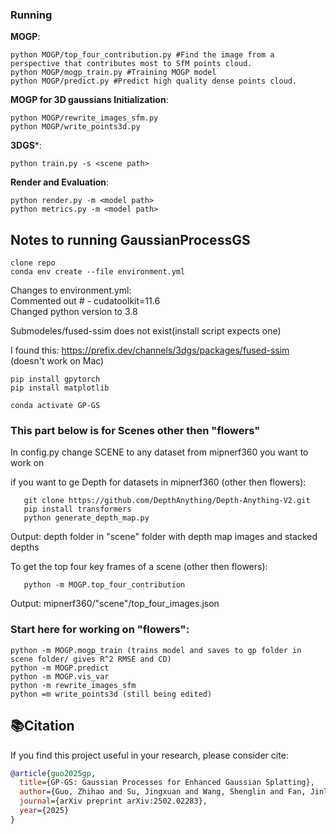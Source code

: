 
### Running
**MOGP**:
```shell
python MOGP/top_four_contribution.py #Find the image from a perspective that contributes most to SfM points cloud.
python MOGP/mogp_train.py #Training MOGP model
python MOGP/predict.py #Predict high quality dense points cloud.
```
**MOGP for 3D gaussians Initialization**:
```shell
python MOGP/rewrite_images_sfm.py
python MOGP/write_points3d.py
```
**3DGS***:
```shell
python train.py -s <scene path>
```
**Render and Evaluation**:
```shell
python render.py -m <model path>
python metrics.py -m <model path>
```


## Notes to running GaussianProcessGS  
```shell
clone repo  
conda env create --file environment.yml  
```
Changes to environment.yml:  
   Commented out # - cudatoolkit=11.6  
   Changed python version to 3.8  

   Submodeles/fused-ssim does not exist(install script expects one)  

   I found this: https://prefix.dev/channels/3dgs/packages/fused-ssim (doesn't work on Mac)  
```shell
pip install gpytorch  
pip install matplotlib  

conda activate GP-GS  
```
### This part below is for Scenes other then "flowers"

In config.py change SCENE to any dataset from mipnerf360 you want to work on  

if you want to ge Depth for datasets in mipnerf360 (other then flowers): 
```shell
   git clone https://github.com/DepthAnything/Depth-Anything-V2.git  
   pip install transformers  
   python generate_depth_map.py
```
   Output: depth folder in "scene" folder with depth map images and stacked depths  

To get the top four key frames of a scene (other then flowers):  
```shell
   python -m MOGP.top_four_contribution
``` 
   Output: mipnerf360/"scene"/top_four_images.json  

### Start here for working on "flowers":  
```shell
python -m MOGP.mogp_train (trains model and saves to gp folder in scene folder/ gives R^2 RMSE and CD)  
python -m MOGP.predict  
python -m MOGP.vis_var  
python -m rewrite_images_sfm 
python =m write_points3d (still being edited)  
```


## 📚Citation
If you find this project useful in your research, please consider cite:

```bibtex
@article{guo2025gp,
  title={GP-GS: Gaussian Processes for Enhanced Gaussian Splatting},
  author={Guo, Zhihao and Su, Jingxuan and Wang, Shenglin and Fan, Jinlong and Zhang, Jing and Han, Liangxiu and Wang, Peng},
  journal={arXiv preprint arXiv:2502.02283},
  year={2025}
}
